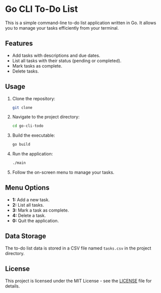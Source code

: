 # Go CLI To-Do List

This is a simple command-line to-do list application written in Go. It allows you to manage your tasks efficiently from your terminal.

## Features

* Add tasks with descriptions and due dates.
* List all tasks with their status (pending or completed).
* Mark tasks as complete.
* Delete tasks.

## Usage

1.  Clone the repository:
    ```bash
    git clone
    ```

2.  Navigate to the project directory:
    ```bash
    cd go-cli-todo
    ```

3.  Build the executable:
    ```bash
    go build
    ```

4.  Run the application:
    ```bash
    ./main
    ```

5.  Follow the on-screen menu to manage your tasks.

## Menu Options

* **1:** Add a new task.
* **2:** List all tasks.
* **3:** Mark a task as complete.
* **4:** Delete a task.
* **0:** Quit the application.

## Data Storage

The to-do list data is stored in a CSV file named `tasks.csv` in the project directory.

## License

This project is licensed under the MIT License - see the [LICENSE](LICENSE) file for details.
